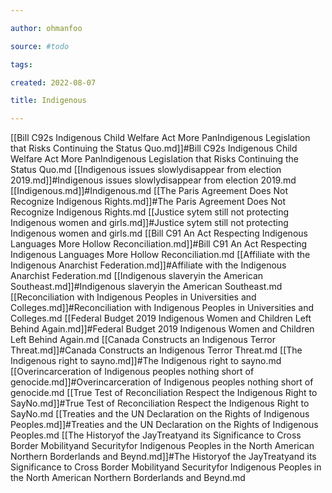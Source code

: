```yaml
---

author: ohmanfoo

source: #todo

tags: 

created: 2022-08-07

title: Indigenous

---
```

[[Bill C92s Indigenous Child Welfare Act More PanIndigenous Legislation that Risks Continuing the Status Quo.md]]#Bill C92s Indigenous Child Welfare Act More PanIndigenous Legislation that Risks Continuing the Status Quo.md
[[Indigenous issues slowlydisappear from election 2019.md]]#Indigenous issues slowlydisappear from election 2019.md
[[Indigenous.md]]#Indigenous.md
[[The Paris Agreement Does Not Recognize Indigenous Rights.md]]#The Paris Agreement Does Not Recognize Indigenous Rights.md
[[Justice sytem still not protecting Indigenous women and girls.md]]#Justice sytem still not protecting Indigenous women and girls.md
[[Bill C91 An Act Respecting Indigenous Languages More Hollow Reconciliation.md]]#Bill C91 An Act Respecting Indigenous Languages More Hollow Reconciliation.md
[[Affiliate with the Indigenous Anarchist Federation.md]]#Affiliate with the Indigenous Anarchist Federation.md
[[Indigenous slaveryin the American Southeast.md]]#Indigenous slaveryin the American Southeast.md
[[Reconciliation with Indigenous Peoples in Universities and Colleges.md]]#Reconciliation with Indigenous Peoples in Universities and Colleges.md
[[Federal Budget 2019 Indigenous Women and Children Left Behind Again.md]]#Federal Budget 2019 Indigenous Women and Children Left Behind Again.md
[[Canada Constructs an Indigenous Terror Threat.md]]#Canada Constructs an Indigenous Terror Threat.md
[[The Indigenous right to sayno.md]]#The Indigenous right to sayno.md
[[Overincarceration of Indigenous peoples nothing short of genocide.md]]#Overincarceration of Indigenous peoples nothing short of genocide.md
[[True Test of Reconciliation Respect the Indigenous Right to SayNo.md]]#True Test of Reconciliation Respect the Indigenous Right to SayNo.md
[[Treaties and the UN Declaration on the Rights of Indigenous Peoples.md]]#Treaties and the UN Declaration on the Rights of Indigenous Peoples.md
[[The Historyof the JayTreatyand its Significance to Cross Border Mobilityand Securityfor Indigenous Peoples in the North American Northern Borderlands and Beynd.md]]#The Historyof the JayTreatyand its Significance to Cross Border Mobilityand Securityfor Indigenous Peoples in the North American Northern Borderlands and Beynd.md